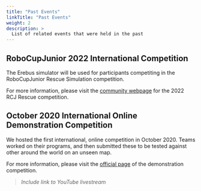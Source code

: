 ```yaml
---
title: "Past Events"
linkTitle: "Past Events"
weight: 2
description: >
  List of related events that were held in the past
---
```


## RoboCupJunior 2022 International Competition

The Erebus simulator will be used for participants competiting in the RoboCupJunior Rescue Simulation competition. 

For more information, please visit the [community webpage](https://rescue.rcj.cloud/events/2022/RoboCup2022/simulation) for the 2022 RCJ Rescue competition. 

## October 2020 International Online Demonstration Competition

We hosted the first international, online competition in October 2020. Teams worked on their programs, and then submitted these to be tested against other around the world on an unseen map.

<!--
|Action|Deadline|
|------|--------|
|Competition Date, will be streamed online|10/04/20 12:00:00 UTC|
|Deadline for submitting your programs|	09/25/20 23:59:59 UTC|
|Completion of registration of interest| 	09/18/20 23:59:59 UTC|
-->

For more information, please visit the [official page](https://rescue.rcj.cloud/events/2020/simulation/index.html) of the demonstration competition.

> *Include link to YouTube livestream*
